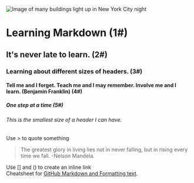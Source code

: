 ![Image of many buildings light up in New York City night](https://github.com/user-attachments/assets/68cf724f-09d1-4a34-b92b-a874972f8ce2)

# Learning Markdown (1#)
## It's never late to learn. (2#)
### Learning about different sizes of headers. (3#)
#### Tell me and I forget. Teach me and I may remember. Involve me and I learn. (Benjamin Franklin) (4#)
##### One step at a time (5#)
###### This is the smallest size of a header I can have. 

Use > to quote something
> The greatest glory in living lies not in never falling, but in rising every time we fall. -Nelson Mandela.

Use [] and () to create an inline link <br>
Cheatsheet for [GitHub Markdown and Formatting text](https://docs.github.com/en/get-started/writing-on-github/getting-started-with-writing-and-formatting-on-github/basic-writing-and-formatting-syntax).
